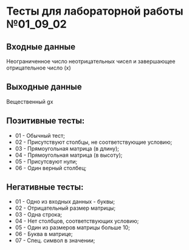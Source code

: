 # Тесты для лабораторной работы №01_09_02
## Входные данные
Неограниченное число неотрицательных чисел и завершающее отрицательное число (x)
## Выходные данные
Вещественный gx
## Позитивные тесты:
- 01 - Обычный тест;
- 02 - Присутствуют столбцы, не соответствующие условию;
- 03 - Прямоугольная матрица (в длину);
- 04 - Прямоугольная матрица (в высоту);
- 05 - Присутсвуют нули;
- 06 - Один верный столбец;
## Негативные тесты:
- 01 - Одно из входных данных - буквы;
- 02 - Отрицательный размер матрицы;
- 03 - Одна строка;
- 04 - Нет столбцов, соответствующих условию;
- 05 - Один из размеров матрицы больше 10;
- 06 - Буква в матрице;
- 07 - Спец. символ в значении;